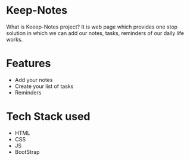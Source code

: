 # Keep-Notes
What is Keeep-Notes project?
It is web page which provides one stop solution  in which we can add our notes, tasks, reminders of our daily life works.


# Features
- Add your notes
- Create your list of tasks
- Reminders

# Tech Stack used 
- HTML
- CSS 
- JS
- BootStrap
